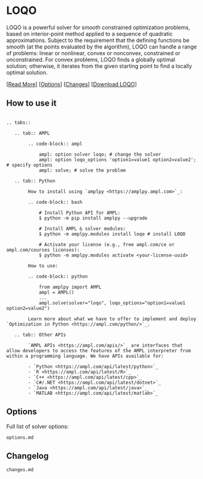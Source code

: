 # LOQO

LOQO is a powerful solver for smooth constrained optimization problems, based on interior-point method applied to a sequence of quadratic approximations. Subject to the requirement that the defining functions be smooth (at the points evaluated by the algorithm), LOQO can handle a range of problems: linear or nonlinear, convex or nonconvex, constrained or unconstrained. For convex problems, LOQO finds a globally optimal solution; otherwise, it iterates from the given starting point to find a locally optimal solution.

[[Read More](https://ampl.com/products/solvers/solvers-we-sell/loqo/)]
[[Options](options.md)]
[[Changes](changes.md)]
[[Download LOQO](https://portal.ampl.com/user/ampl/download/loqo)]

## How to use it

```{eval-rst}

.. tabs::

   .. tab:: AMPL

        .. code-block:: ampl

            ampl: option solver loqo; # change the solver
            ampl: option loqo_options 'option1=value1 option2=value2'; # specify options
            ampl: solve; # solve the problem

   .. tab:: Python
   
        How to install using `amplpy <https://amplpy.ampl.com>`_:

        .. code-block:: bash

            # Install Python API for AMPL:
            $ python -m pip install amplpy --upgrade

            # Install AMPL & solver modules:
            $ python -m amplpy.modules install loqo # install LOQO

            # Activate your license (e.g., free ampl.com/ce or ampl.com/courses licenses):
            $ python -m amplpy.modules activate <your-license-uuid>

        How to use:

        .. code-block:: python

            from amplpy import AMPL
            ampl = AMPL()
            ...
            ampl.solve(solver="loqo", loqo_options="option1=value1 option2=value2")

        Learn more about what we have to offer to implement and deploy `Optimization in Python <https://ampl.com/python/>`_.

   .. tab:: Other APIs

        `AMPL APIs <https://ampl.com/apis/>`_ are interfaces that allow developers to access the features of the AMPL interpreter from within a programming language. We have APIs available for:

        - `Python <https://ampl.com/api/latest/python>`_
        - `R <https://ampl.com/api/latest/R>`_
        - `C++ <https://ampl.com/api/latest/cpp>`_
        - `C#/.NET <https://ampl.com/api/latest/dotnet>`_
        - `Java <https://ampl.com/api/latest/java>`_
        - `MATLAB <https://ampl.com/api/latest/matlab>`_
```

## Options

Full list of solver options:
```{toctree}
options.md
```

## Changelog

```{toctree}
changes.md
```